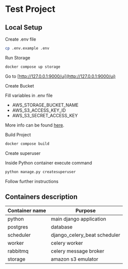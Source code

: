 # Test Project

## Local Setup

Create .env file

```bash
cp .env.example .env
```

Run Storage

```bash
docker compose up storage
```

Go to [http://127.0.0.1:9000/ui](http://127.0.0.1:9000/ui)

Create Bucket

Fill variables in .env file

- AWS_STORAGE_BUCKET_NAME
- AWS_S3_ACCESS_KEY_ID
- AWS_S3_SECRET_ACCESS_KEY

More info can be found [here](https://s3ninja.net/).

Build Project

```bash
docker compose build
```

Create superuser

Inside Python container execute command

```bash
python manage.py createsuperuser
```

Follow further instructions

## Containers description
| Container name | Purpose |
|----------------|---------|
| python | main django application|
| postgres | database |
| scheduler | django_celery_beat scheduler |
| worker | celery worker |
| rabbitmq | celery message broker |
| storage | amazon s3 emulator |


